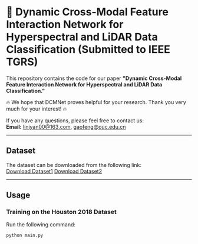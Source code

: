 # 📖 Dynamic Cross-Modal Feature Interaction Network for Hyperspectral and LiDAR Data Classification (Submitted to IEEE TGRS)

This repository contains the code for our paper **"Dynamic Cross-Modal Feature Interaction Network for Hyperspectral and LiDAR Data Classification."**

🔥 We hope that DCMNet proves helpful for your research. Thank you very much for your interest! 🔥

If you have any questions, please feel free to contact us:  
**Email:** [linjyan00@163.com](mailto:linjyan00@163.com), [gaofeng@ouc.edu.cn](mailto:gaofeng@ouc.edu.cn)

---

## Dataset
The dataset can be downloaded from the following link:  
[Download Dataset1](https://drive.google.com/file/d/1iZEIAVhlt2QJb_RECp0bHFVN7C8po8ag/view?usp=sharing)
[Download Dataset2](https://drive.google.com/drive/folders/1P9pr-6vbdnS4PPdo1fhg5jP9oZC4ct-v?usp=sharing)

---

## Usage

### Training on the Houston 2018 Dataset
Run the following command:  
```bash
python main.py
